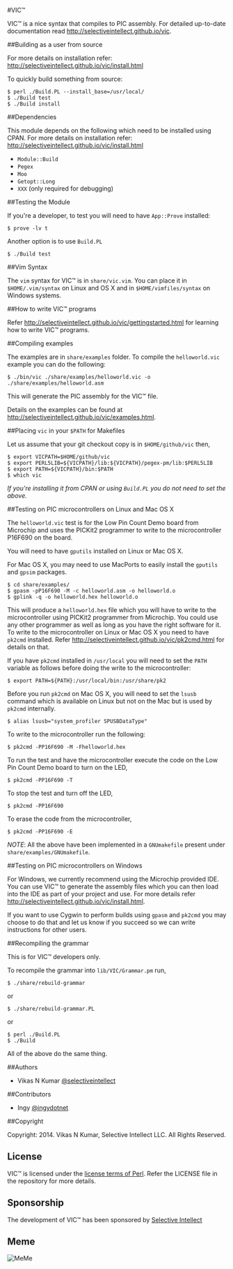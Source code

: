 #VIC&trade;

VIC&trade; is a nice syntax that compiles to PIC assembly. For detailed up-to-date documentation
read <http://selectiveintellect.github.io/vic>.

##Building as a user from source

For more details on installation refer:
<http://selectiveintellect.github.io/vic/install.html>

To quickly build something from source:

    $ perl ./Build.PL --install_base=/usr/local/
    $ ./Build test
    $ ./Build install

##Dependencies

This module depends on the following which need to be installed using CPAN.
For more details on installation refer:
<http://selectiveintellect.github.io/vic/install.html>

- `Module::Build`
- `Pegex`
- `Moo`
- `Getopt::Long`
- `XXX` (only required for debugging)

##Testing the Module

If you're a developer, to test you will need to have `App::Prove` installed:

    $ prove -lv t

Another option is to use `Build.PL`

    $ ./Build test

##Vim Syntax

The `vim` syntax for VIC&trade; is in `share/vic.vim`. You can place it in
`$HOME/.vim/syntax` on Linux and OS X and in `$HOME/vimfiles/syntax` on Windows
systems.

##How to write VIC&trade; programs

Refer <http://selectiveintellect.github.io/vic/gettingstarted.html> for learning
how to write VIC&trade; programs.

##Compiling examples

The examples are in `share/examples` folder. To compile the `helloworld.vic`
example you can do the following:

    $ ./bin/vic ./share/examples/helloworld.vic -o ./share/examples/helloworld.asm

This will generate the PIC assembly for the VIC&trade; file.

Details on the examples can be found at
<http://selectiveintellect.github.io/vic/examples.html>.

##Placing `vic` in your `$PATH` for Makefiles

Let us assume that your git checkout copy is in `$HOME/github/vic` then,

    $ export VICPATH=$HOME/github/vic
    $ export PERL5LIB=${VICPATH}/lib:${VICPATH}/pegex-pm/lib:$PERL5LIB
    $ export PATH=${VICPATH}/bin:$PATH
    $ which vic

_If you're installing it from CPAN or using `Build.PL` you do not need to set the
above._

##Testing on PIC microcontrollers on Linux and Mac OS X

The `helloworld.vic` test is for the Low Pin Count Demo board from Microchip and
uses the PICKit2 programmer to write to the microcontroller P16F690 on the
board.

You will need to have `gputils` installed on Linux or Mac OS X.

For Mac OS X, you may need to use MacPorts to easily install the `gputils` and `gpsim` packages.

    $ cd share/examples/
    $ gpasm -pP16F690 -M -c helloworld.asm -o helloworld.o
    $ gplink -q -o helloworld.hex helloworld.o

This will produce a `helloworld.hex` file which you will have to write to the
microcontroller using PICKit2 programmer from Microchip. You could use any other
programmer as well as long as you have the right software for it. To write to
the microcontroller on Linux or Mac OS X you need to have `pk2cmd` installed.
Refer <http://selectiveintellect.github.io/vic/pk2cmd.html> for details on that.

If you have `pk2cmd` installed in `/usr/local` you will need to set the `PATH`
variable as follows before doing the write to the microcontroller:

    $ export PATH=${PATH}:/usr/local/bin:/usr/share/pk2

Before you run `pk2cmd` on Mac OS X, you will need to set the `lsusb` command
which is available on Linux but not on the Mac but is used by `pk2cmd`
internally.

    $ alias lsusb="system_profiler SPUSBDataType"

To write to the microcontroller run the following:

    $ pk2cmd -PP16F690 -M -Fhelloworld.hex

To run the test and have the microcontroller execute the code on the Low Pin
Count Demo board to turn on the LED,

    $ pk2cmd -PP16F690 -T

To stop the test and turn off the LED,

    $ pk2cmd -PP16F690

To erase the code from the microcontroller,

    $ pk2cmd -PP16F690 -E

*NOTE*: All the above have been implemented in a `GNUmakefile` present under
`share/examples/GNUmakefile`.

##Testing on PIC microcontrollers on Windows

For Windows, we currently recommend using the Microchip provided IDE. You can
use VIC&trade; to generate the assembly files which you can then load into the IDE as
part of your project and use. For more details refer
<http://selectiveintellect.github.io/vic/install.html>.

If you want to use Cygwin to perform builds using `gpasm` and `pk2cmd` you may
choose to do that and let us know if you succeed so we can write instructions for other
users.


##Recompiling the grammar

This is for VIC&trade; developers only.

To recompile the grammar into `lib/VIC/Grammar.pm` run,

    $ ./share/rebuild-grammar

or

    $ ./share/rebuild-grammar.PL

or

    $ perl ./Build.PL
    $ ./Build

All of the above do the same thing.

##Authors

- Vikas N Kumar [@selectiveintellect](https://github.com/selectiveintellect/)

##Contributors

- Ingy [@ingydotnet](https://github.com/ingydotnet/)

##Copyright

Copyright: 2014. Vikas N Kumar, Selective Intellect LLC. All Rights Reserved.

## License

VIC&trade; is licensed under the [license terms of
Perl](http://dev.perl.org/licenses/). Refer the LICENSE file in the repository
for more details.

## Sponsorship

The development of VIC&trade; has been sponsored by [Selective
Intellect](http://selectiveintellect.com)

## Meme

![MeMe](https://raw.githubusercontent.com/selectiveintellect/vic/master/doc/images/vicmeme.jpg)


